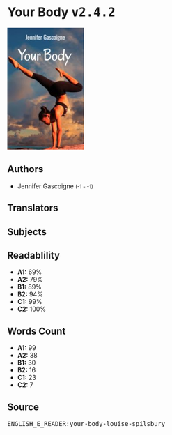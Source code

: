 # Your Body <kbd>v2.4.2</kbd>

![](./cover.medium.jpg "")

## Authors


 - Jennifer Gascoigne <small>(-1 - -1)</small>

## Translators



## Subjects



## Readablility


 - **A1:** 69%
 - **A2:** 79%
 - **B1:** 89%
 - **B2:** 94%
 - **C1:** 99%
 - **C2:** 100%

## Words Count


 - **A1:** 99
 - **A2:** 38
 - **B1:** 30
 - **B2:** 16
 - **C1:** 23
 - **C2:** 7

## Source


<kbd>ENGLISH_E_READER:your-body-louise-spilsbury</kbd>
